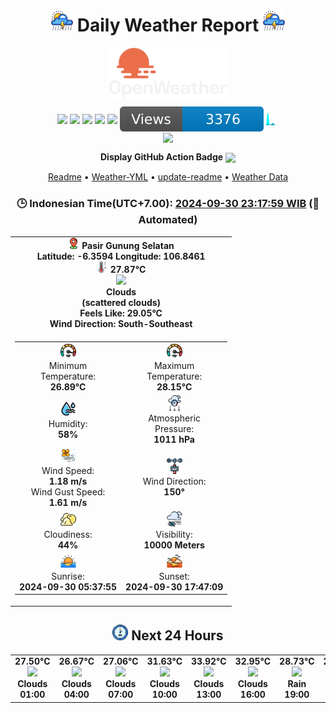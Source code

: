 # <h1 align='center'><img height='35' src='images/cloud.png'> Daily Weather Report <img height='35' src='images/cloud.png'></h1>
<p align=center><img align=center height='80' src=images/logo_white_cropped.png></p>

<p align="center"><a href="https://github.com/Julius-Ulee/Daily-Weather-Report/graphs/contributors"><img align="center" src="https://img.shields.io/github/contributors/Julius-Ulee/Daily-Weather-Report"></a> <a href="https://github.com/Julius-Ulee/Daily-Weather-Report/issues"><img align="center" src="https://img.shields.io/github/issues/Julius-Ulee/Daily-Weather-Report"></a> <a href="https://github.com/Julius-Ulee/Daily-Weather-Report/pulls"><img align="center" src="https://img.shields.io/badge/PRs-welcome-brightgreen.svg?style=shields"></a> <a href="https://github.com/Julius-Ulee/Daily-Weather-Report/pulls"><img align="center" src="https://img.shields.io/github/issues-pr/Julius-Ulee/Daily-Weather-Report"></a> <a href="https://github.com/Julius-Ulee/Daily-Weather-Report/commits/main/"><img align="center" src="https://img.shields.io/github/commit-activity/m/Julius-Ulee/Daily-Weather-Report"></a> <img align="center" src="https://github.com/Julius-Ulee/github-profile-views-counter/blob/master/svg/736731255/badge.svg"> <img height='20' align="center" src="https://github.com/Julius-Ulee/github-profile-views-counter/blob/master/graph/736731255/small/week.png"><br><a href="https://github.com/Julius-Ulee/Daily-Weather-Report"><img align="center" src="https://img.shields.io/maintenance/yes/2024"></a></p>
<p align="center"><b>Display GitHub Action Badge</b> <a href="https://github.com/Julius-Ulee/Daily-Weather-Report/actions/workflows/weather.yml"><img align="center" src="https://github.com/Julius-Ulee/Daily-Weather-Report/actions/workflows/weather.yml/badge.svg"></a></p>
<p align="center"><a href="https://github.com/Julius-Ulee/Daily-Weather-Report/blob/main/README.md">Readme</a> • <a href="https://github.com/Julius-Ulee/Daily-Weather-Report/blob/main/.github/workflows/weather.yml">Weather-YML</a> • <a href="https://github.com/Julius-Ulee/Daily-Weather-Report/blob/main/scripts/update_readme.sh">update-readme</a> • <a href="https://github.com/Julius-Ulee/Daily-Weather-Report/blob/main/weather.json">Weather Data</a></p>
<h3 align='center'>🕒 Indonesian Time(UTC+7.00): <u>2024-09-30 23:17:59 WIB</u> (🤖Automated)</h3>

<table align='center'>
<tr>
<td align='center'><img src='images/placeholder.png' height='18'> <b>Pasir Gunung Selatan</b><br><b>Latitude: -6.3594 Longitude: 106.8461</b><br><img src='images/thermometer.png' height='18'> <b>27.87°C</b><br><img src='https://openweathermap.org/img/w/03n.png' height='50'><br><b>Clouds</b><br><b>(scattered clouds)</b><br><b>Feels Like: 29.05°C<br><b>Wind Direction: South-Southeast</b></b></td>
</tr>
<td>
<table>
<tr>


</tr>
<tr>
<td align='center'><img src='images/fast.png' height='25'><br>Minimum<br>Temperature:<br><b>26.89°C</b></td>
<td align='center'><img src='images/fast.png' height='25'><br>Maximum<br>Temperature:<br><b>28.15°C</b></td>
</tr>
<tr>
<td align='center'><img src='images/humidity.png' height='25'><br>Humidity:<br><b>58%</b></td>
<td align='center'><img src='images/atmospheric.png' height='25'><br>Atmospheric<br>Pressure:<br><b>1011 hPa</b></td>
</tr>
<tr>
<td align='center'><img src='images/air-flow.png' height='25'><br>Wind Speed:<br><b>1.18 m/s</b><br>Wind Gust Speed:<br><b>1.61 m/s</b></td>
<td align='center'><img src='images/anemometer.png' height='25'><br>Wind Direction:<br><b>150°</b></td>
</tr>
<tr>
<td align='center'><img src='images/cloudy.png' height='25'><br>Cloudiness:<br><b>44%</b></td>
<td align='center'><img src='images/low-visibility.png' height='25'><br>Visibility:<br><b>10000 Meters</b></td>
</tr>
<tr>
<td align='center'><img src='images/sunrise.png' height='25'><br>Sunrise:<br><b>2024-09-30 05:37:55</b></td>
<td align='center'><img src='images/sunsets.png' height='25'><br>Sunset:<br><b>2024-09-30 17:47:09</b></td>
</tr>
</table>
</table>
<h2 align=center><img src=images/clock.png height=25> Next 24 Hours</h2>
<table align=center>
<tr>
<td align=center><b>27.50°C</b><br><img src='https://openweathermap.org/img/w/03n.png' height='50'><br><b>Clouds</b><br><b>01:00</b></td>
<td align=center><b>26.67°C</b><br><img src='https://openweathermap.org/img/w/03n.png' height='50'><br><b>Clouds</b><br><b>04:00</b></td>
<td align=center><b>27.06°C</b><br><img src='https://openweathermap.org/img/w/04d.png' height='50'><br><b>Clouds</b><br><b>07:00</b></td>
<td align=center><b>31.63°C</b><br><img src='https://openweathermap.org/img/w/02d.png' height='50'><br><b>Clouds</b><br><b>10:00</b></td>
<td align=center><b>33.92°C</b><br><img src='https://openweathermap.org/img/w/03d.png' height='50'><br><b>Clouds</b><br><b>13:00</b></td>
<td align=center><b>32.95°C</b><br><img src='https://openweathermap.org/img/w/02d.png' height='50'><br><b>Clouds</b><br><b>16:00</b></td>
<td align=center><b>28.73°C</b><br><img src='https://openweathermap.org/img/w/10n.png' height='50'><br><b>Rain</b><br><b>19:00</b></td>
<td align=center><b>27.82°C</b><br><img src='https://openweathermap.org/img/w/10n.png' height='50'><br><b>Rain</b><br><b>22:00</b></td>
</tr>
</table>
